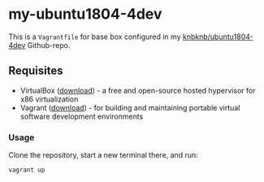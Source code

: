 # my-ubuntu1804-4dev

This is a `Vagrantfile` for base box configured in my [knbknb/ubuntu1804-4dev](https://github.com/knbknb/ubuntu1804-4dev) Github-repo.

## Requisites

- VirtualBox ([download](https://www.virtualbox.org/wiki/Downloads)) - a free and open-source hosted hypervisor for x86 virtualization
- Vagrant ([download](https://www.vagrantup.com/downloads.html)) - for building and maintaining portable virtual software development environments

### Usage

Clone the repository, start a new terminal there, and run:

```sh
vagrant up
```

